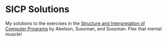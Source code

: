 # SICP Solutions

My solutions to the exercises in the [Structure and Interpretation of Computer Programs](https://mitpress.mit.edu/sicp/) by Abelson, Sussman, and Sussman. Flex that mental muscle!
